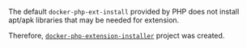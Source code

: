 The default `docker-php-ext-install` provided by PHP does not install apt/apk libraries that may be needed for extension.

Therefore, [`docker-php-extension-installer`](https://github.com/mlocati/docker-php-extension-installer) project was created.
